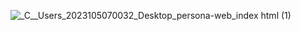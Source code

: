 ![_C__Users_2023105070032_Desktop_persona-web_index html (1)](https://github.com/user-attachments/assets/0773d6d4-ff4b-4dec-a238-e4c0ee387569)

